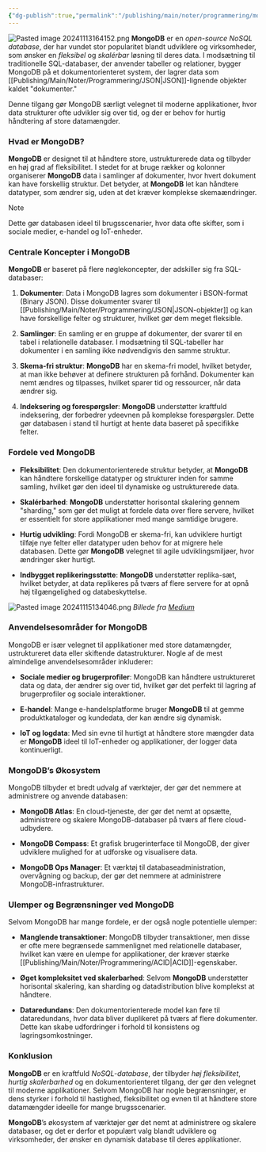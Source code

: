 ```yaml
---
{"dg-publish":true,"permalink":"/publishing/main/noter/programmering/mongo-db/","created":"2024-11-13T16:41:47.508+01:00"}
---
```



![Pasted image 20241113164152.png](/img/user/Resource/98_Images/Pasted%20image%2020241113164152.png)
**MongoDB** er en *open-source NoSQL database*, der har vundet stor popularitet blandt udviklere og virksomheder, som ønsker en *fleksibel* og *skalérbar* løsning til deres data. I modsætning til traditionelle SQL-databaser, der anvender tabeller og relationer, bygger MongoDB på et dokumentorienteret system, der lagrer data som [[Publishing/Main/Noter/Programmering/JSON\|JSON]]-lignende objekter kaldet "dokumenter." 

Denne tilgang gør MongoDB særligt velegnet til moderne applikationer, hvor data strukturer ofte udvikler sig over tid, og der er behov for hurtig håndtering af store datamængder.

### Hvad er MongoDB?

**MongoDB** er designet til at håndtere store, ustrukturerede data og tilbyder en høj grad af fleksibilitet. I stedet for at bruge rækker og kolonner organiserer **MongoDB** data i samlinger af dokumenter, hvor hvert dokument kan have forskellig struktur. Det betyder, at **MongoDB** let kan håndtere datatyper, som ændrer sig, uden at det kræver komplekse skemaændringer. 

> [!Note]
> Dette gør databasen ideel til brugsscenarier, hvor data ofte skifter, som i sociale medier, e-handel og IoT-enheder.

### Centrale Koncepter i MongoDB

**MongoDB** er baseret på flere nøglekoncepter, der adskiller sig fra SQL-databaser:

1. **Dokumenter**: Data i MongoDB lagres som dokumenter i BSON-format (Binary JSON). Disse dokumenter svarer til [[Publishing/Main/Noter/Programmering/JSON\|JSON-objekter]] og kan have forskellige felter og strukturer, hvilket gør dem meget fleksible.
    
2. **Samlinger**: En samling er en gruppe af dokumenter, der svarer til en tabel i relationelle databaser. I modsætning til SQL-tabeller har dokumenter i en samling ikke nødvendigvis den samme struktur.
    
3. **Skema-fri struktur**: **MongoDB** har en skema-fri model, hvilket betyder, at man ikke behøver at definere strukturen på forhånd. Dokumenter kan nemt ændres og tilpasses, hvilket sparer tid og ressourcer, når data ændrer sig.
    
4. **Indeksering og forespørgsler**: **MongoDB** understøtter kraftfuld indeksering, der forbedrer ydeevnen på komplekse forespørgsler. Dette gør databasen i stand til hurtigt at hente data baseret på specifikke felter.
    

### Fordele ved MongoDB

- **Fleksibilitet**: Den dokumentorienterede struktur betyder, at **MongoDB** kan håndtere forskellige datatyper og strukturer inden for samme samling, hvilket gør den ideel til dynamiske og ustrukturerede data.
    
- **Skalérbarhed**: **MongoDB** understøtter horisontal skalering gennem "sharding," som gør det muligt at fordele data over flere servere, hvilket er essentielt for store applikationer med mange samtidige brugere.
    
- **Hurtig udvikling**: Fordi MongoDB er skema-fri, kan udviklere hurtigt tilføje nye felter eller datatyper uden behov for at migrere hele databasen. Dette gør **MongoDB** velegnet til agile udviklingsmiljøer, hvor ændringer sker hurtigt.
    
- **Indbygget replikeringsstøtte**: **MongoDB** understøtter replika-sæt, hvilket betyder, at data replikeres på tværs af flere servere for at opnå høj tilgængelighed og databeskyttelse.

![Pasted image 20241115134046.png](/img/user/Resource/98_Images/Pasted%20image%2020241115134046.png)
*Billede fra [Medium](https://blog.devgenius.io/replication-and-sharding-on-mongodb-498997963167)*

### Anvendelsesområder for MongoDB

MongoDB er især velegnet til applikationer med store datamængder, ustruktureret data eller skiftende datastrukturer. Nogle af de mest almindelige anvendelsesområder inkluderer:

- **Sociale medier og brugerprofiler**: MongoDB kan håndtere ustruktureret data og data, der ændrer sig over tid, hvilket gør det perfekt til lagring af brugerprofiler og sociale interaktioner.
    
- **E-handel**: Mange e-handelsplatforme bruger **MongoDB** til at gemme produktkataloger og kundedata, der kan ændre sig dynamisk.
    
- **IoT og logdata**: Med sin evne til hurtigt at håndtere store mængder data er **MongoDB** ideel til IoT-enheder og applikationer, der logger data kontinuerligt.
    

### MongoDB’s Økosystem

MongoDB tilbyder et bredt udvalg af værktøjer, der gør det nemmere at administrere og anvende databasen:

- **MongoDB Atlas**: En cloud-tjeneste, der gør det nemt at opsætte, administrere og skalere MongoDB-databaser på tværs af flere cloud-udbydere.
    
- **MongoDB Compass**: Et grafisk brugerinterface til MongoDB, der giver udviklere mulighed for at udforske og visualisere data.
    
- **MongoDB Ops Manager**: Et værktøj til databaseadministration, overvågning og backup, der gør det nemmere at administrere MongoDB-infrastrukturer.
    

### Ulemper og Begrænsninger ved MongoDB

Selvom MongoDB har mange fordele, er der også nogle potentielle ulemper:

- **Manglende transaktioner**: MongoDB tilbyder transaktioner, men disse er ofte mere begrænsede sammenlignet med relationelle databaser, hvilket kan være en ulempe for applikationer, der kræver stærke [[Publishing/Main/Noter/Programmering/ACID\|ACID]]-egenskaber.
    
- **Øget kompleksitet ved skalerbarhed**: Selvom **MongoDB** understøtter horisontal skalering, kan sharding og datadistribution blive komplekst at håndtere.
    
- **Dataredundans**: Den dokumentorienterede model kan føre til dataredundans, hvor data bliver duplikeret på tværs af flere dokumenter. Dette kan skabe udfordringer i forhold til konsistens og lagringsomkostninger.
    

### Konklusion

**MongoDB** er en kraftfuld *NoSQL-database*, der tilbyder *høj fleksibilitet*, *hurtig skalerbarhed* og en dokumentorienteret tilgang, der gør den velegnet til moderne applikationer. Selvom MongoDB har nogle begrænsninger, er dens styrker i forhold til hastighed, fleksibilitet og evnen til at håndtere store datamængder ideelle for mange brugsscenarier. 

**MongoDB**’s økosystem af værktøjer gør det nemt at administrere og skalere databaser, og det er derfor et populært valg blandt udviklere og virksomheder, der ønsker en dynamisk database til deres applikationer.